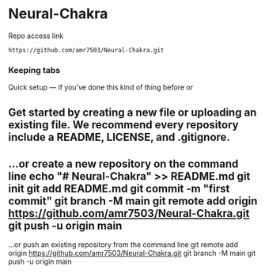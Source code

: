# Neural-Chakra

Repo access link
```link
https://github.com/amr7503/Neural-Chakra.git
```
### Keeping tabs
Quick setup — if you’ve done this kind of thing before
or	
	
Get started by creating a new file or uploading an existing file. We recommend every repository include a README, LICENSE, and .gitignore.
---------------------------------------------------------
…or create a new repository on the command line
echo "# Neural-Chakra" >> README.md
git init
git add README.md
git commit -m "first commit"
git branch -M main
git remote add origin https://github.com/amr7503/Neural-Chakra.git
git push -u origin main
-----------------------------------------------------------
…or push an existing repository from the command line
git remote add origin https://github.com/amr7503/Neural-Chakra.git
git branch -M main
git push -u origin main